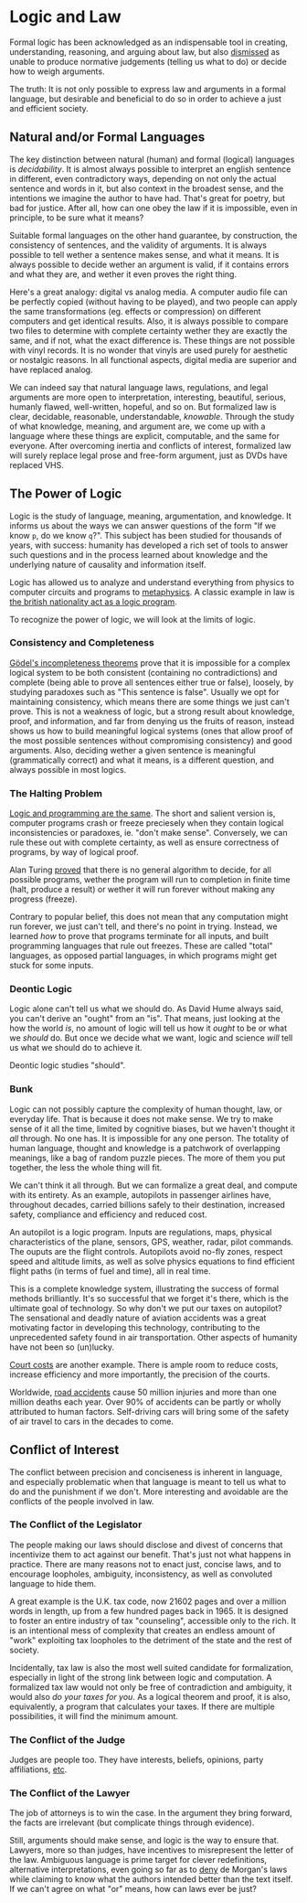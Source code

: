 # Logic and Law

Formal logic has been acknowledged as an indispensable tool in creating, understanding, reasoning, and arguing about law, but also [dismissed](https://books.google.ro/books?id=bVxRToF92awC&pg=PA11) as unable to produce normative judgements (telling us what to do) or decide how to weigh arguments.

The truth: It is not only possible to express law and arguments in a formal language, but desirable and beneficial to do so in order to achieve a just and efficient society.


## Natural and/or Formal Languages

The key distinction between natural (human) and formal (logical) languages is *decidability*. It is almost always possible to interpret an english sentence in different, even contradictory ways, depending on not only the actual sentence and words in it, but also context in the broadest sense, and the intentions we imagine the author to have had. That's great for poetry, but bad for justice. After all, how can one obey the law if it is impossible, even in principle, to be sure what it means?

Suitable formal languages on the other hand guarantee, by construction, the consistency of sentences, and the validity of arguments. It is always possible to tell wether a sentence makes sense, and what it means. It is always possible to decide wether an argument is valid, if it contains errors and what they are, and wether it even proves the right thing.

Here's a great analogy: digital vs analog media. A computer audio file can be perfectly copied (without having to be played), and two people can apply the same transformations (eg. effects or compression) on different computers and get identical results. Also, it is always possible to compare two files to determine with complete certainty wether they are exactly the same, and if not, what the exact difference is. These things are not possible with vinyl records. It is no wonder that vinyls are used purely for aesthetic or nostalgic reasons. In all functional aspects, digital media are superior and have replaced analog.

We can indeed say that natural language laws, regulations, and legal arguments are more open to interpretation, interesting, beautiful, serious, humanly flawed, well-written, hopeful, and so on. But formalized law is clear, decidable, reasonable, understandable, _knowable_. Through the study of what knowledge, meaning, and argument are, we come up with a language where these things are explicit, computable, and the same for everyone. After overcoming inertia and conflicts of interest, formalized law will surely replace legal prose and free-form argument, just as DVDs have replaced VHS.


## The Power of Logic

Logic is the study of language, meaning, argumentation, and knowledge. It informs us about the ways we can answer questions of the form "If we know `p`, do we know `q`?". This subject has been studied for thousands of years, with success: humanity has developed a rich set of tools to answer such questions and in the process learned about knowledge and the underlying nature of causality and information itself.

Logic has allowed us to analyze and understand everything from physics to computer circuits and programs to [metaphysics](http://mally.stanford.edu/cm/). A classic example in law is [the british nationality act as a logic program](http://opim.wharton.upenn.edu/~sok/papers/s/p370-sergot.pdf).

To recognize the power of logic, we will look at the limits of logic.


### Consistency and Completeness

[Gödel's incompleteness theorems](https://en.wikipedia.org/wiki/G%C3%B6del%27s_incompleteness_theorems) prove that it is impossible for a complex logical system to be both consistent (containing no contradictions) and complete (being able to prove all sentences either true or false), loosely, by studying paradoxes such as "This sentence is false". Usually we opt for maintaining consistency, which means there are some things we just can't prove. This is not a weakness of logic, but a strong result about knowledge, proof, and information, and far from denying us the fruits of reason, instead shows us how to build meaningful logical systems (ones that allow proof of the most possible sentences without compromising consistency) and good arguments. Also, deciding wether a given sentence is meaningful (grammatically correct) and what it means, is a different question, and always possible in most logics.


### The Halting Problem

[Logic and programming are the same](https://en.wikipedia.org/wiki/Curry%E2%80%93Howard_correspondence). The short and salient version is, computer programs crash or freeze preciesely when they contain logical inconsistencies or paradoxes, ie. "don't make sense". Conversely, we can rule these out with complete certainty, as well as ensure correctness of programs, by way of logical proof.

Alan Turing [proved](https://en.wikipedia.org/wiki/Halting_problem) that there is no general algorithm to decide, for all possible programs, wether the program will run to completion in finite time (halt, produce a result) or wether it will run forever without making any progress (freeze).

Contrary to popular belief, this does not mean that any computation might run forever, we just can't tell, and there's no point in trying. Instead, we learned _how_ to prove that programs terminate for all inputs, and built programming languages that rule out freezes. These are called "total" languages, as opposed partial languages, in which programs might get stuck for some inputs.


### Deontic Logic

Logic alone can't tell us what we should do. As David Hume always said, you can't derive an "ought" from an "is". That means, just looking at the how the world *is*, no amount of logic will tell us how it *ought* to be or what we *should* do. But once we decide what we want, logic and science _will_ tell us what we should do to achieve it.

Deontic logic studies "should".

### Bunk

Logic can not possibly capture the complexity of human thought, law, or everyday life. That is because it does not make sense. We try to make sense of it all the time, limited by cognitive biases, but we haven't thought it _all_ through. No one has. It is impossible for any one person. The totality of human language, thought and knowledge is a patchwork of overlapping meanings, like a bag of random puzzle pieces. The more of them you put together, the less the whole thing will fit.

We can't think it all through. But we can formalize a great deal, and compute with its entirety. As an example, autopilots in passenger airlines have, throughout decades, carried billions safely to their destination, increased safety, compliance and efficiency and reduced cost.

An autopilot is a logic program. Inputs are regulations, maps, physical characteristics of the plane, sensors, GPS, weather, radar, pilot commands. The ouputs are the flight controls. Autopilots avoid no-fly zones, respect speed and altitude limits, as well as solve physics equations to find efficient flight paths (in terms of fuel and time), all in real time.

This is a complete knowledge system, illustrating the success of formal methods brilliantly. It's so successful that we forget it's there, which is the ultimate goal of technology. So why don't we put our taxes on autopilot? The sensational and deadly nature of aviation accidents was a great motivating factor in developing this technology, contributing to the unprecedented safety found in air transportation. Other aspects of humanity have not been so (un)lucky.

[Court costs](http://www.instituteforlegalreform.com/resource/us-legal-system-is-worlds-most-costly-according-to-a-new-study) are another example. There is ample room to reduce costs, increase efficiency and more importantly, the precision of the courts.

Worldwide, [road accidents](https://en.wikipedia.org/wiki/Traffic_collision) cause 50 million injuries and more than one million deaths each year. Over 90% of accidents can be partly or wholly attributed to human factors. Self-driving cars will bring some of the safety of air travel to cars in the decades to come.


## Conflict of Interest

The conflict between precision and conciseness is inherent in language, and especially problematic when that language is meant to tell us what to do and the punishment if we don't. More interesting and avoidable are the conflicts of the people involved in law.


### The Conflict of the Legislator

The people making our laws should disclose and divest of concerns that incentivize them to act against our benefit. That's just not what happens in practice. There are many reasons not to enact just, concise laws, and to encourage loopholes, ambiguity, inconsistency, as well as convoluted language to hide them.

A great example is the U.K. tax code, now 21602 pages and over a million words in length, up from a few hundred pages back in 1965. It is designed to foster an entire industry of tax "counseling", accessible only to the rich. It is an intentional mess of complexity that creates an endless amount of "work" exploiting tax loopholes to the detriment of the state and the rest of society.

Incidentally, tax law is also the most well suited candidate for formalization, especially in light of the strong link between logic and computation. A formalized tax law would not only be free of contradiction and ambiguity, it would also _do your taxes for you_. As a logical theorem and proof, it is also, equivalently, a program that calculates your taxes. If there are multiple possibilities, it will find the minimum amount.


### The Conflict of the Judge

Judges are people too. They have interests, beliefs, opinions, party affiliations, [etc](https://ir.lawnet.fordham.edu/cgi/viewcontent.cgi?article=3293&context=flr).


### The Conflict of the Lawyer

The job of attorneys is to win the case. In the argument they bring forward, the facts are irrelevant (but complicate things through evidence).

Still, arguments should make sense, and logic is the way to ensure that. Lawyers, more so than judges, have incentives to misrepresent the letter of the law. Ambiguous language is prime target for clever redefinitions, alternative interpretations, even going so far as to [deny](https://books.google.ro/books?id=_4OPYtXwLtwC&pg=PA52&lpg=PA49) de Morgan's laws while claiming to know what the authors intended better than the text itself. If we can't agree on what "or" means, how can laws ever be just?
